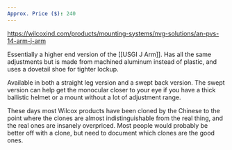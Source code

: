 ```yaml
---
Approx. Price ($): 240
---
```

https://wilcoxind.com/products/mounting-systems/nvg-solutions/an-pvs-14-arm-j-arm

Essentially a higher end version of the [[USGI J Arm]]. Has all the same adjustments but is made from machined aluminum instead of plastic, and uses a dovetail shoe for tighter lockup.

Available in both a straight leg version and a swept back version. The swept version can help get the monocular closer to your eye if you have a thick ballistic helmet or a mount without a lot of adjustment range.

These days most Wilcox products have been cloned by the Chinese to the point where the clones are almost indistinguishable from the real thing, and the real ones are insanely overpriced. Most people would probably be better off with a clone, but need to document which clones are the good ones.